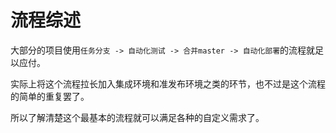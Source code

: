 # 流程综述

大部分的项目使用```任务分支 -> 自动化测试 -> 合并master -> 自动化部署```的流程就足以应付。

实际上将这个流程拉长加入集成环境和准发布环境之类的环节，也不过是这个流程的简单的重复罢了。

所以了解清楚这个最基本的流程就可以满足各种的自定义需求了。
